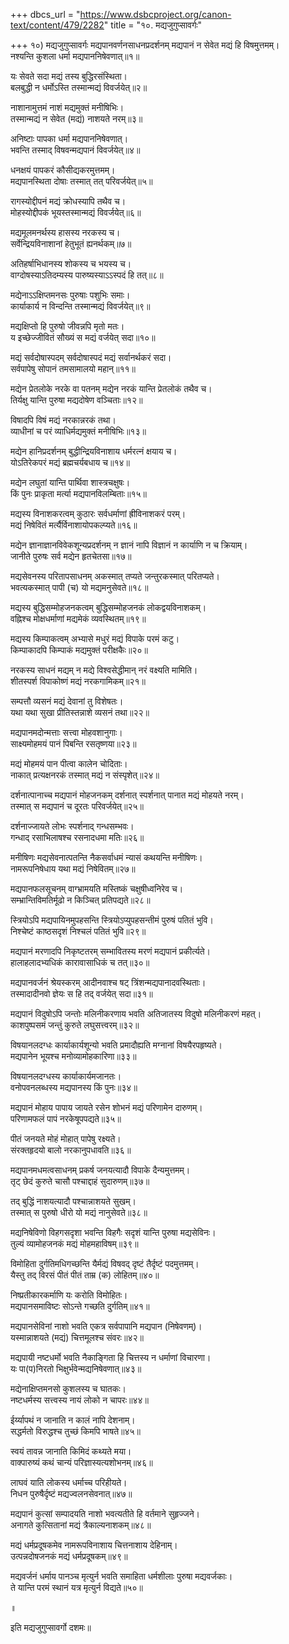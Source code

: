 +++
dbcs_url = "https://www.dsbcproject.org/canon-text/content/479/2282"
title = "१०. मद्यजुगुप्सावर्गः"

+++
१०) मद्यजुगुप्सावर्गः
मद्यपानवर्णनसाधनप्रदर्शनम्
मद्यपानं न सेवेत मद्यं हि विषमुत्तमम्।  
नश्यन्ति कुशला धर्मा मद्यपाननिषेवणात्॥१॥

यः सेवते सदा मद्यं तस्य बुद्धिरसंस्थिता।  
बलबुद्धी न धर्मोऽस्ति तस्मान्मद्यं विवर्जयेत्॥२॥

नाशानामुत्तमं नाशं मद्यमुक्तं मनीषिभिः।  
तस्मान्मद्यं न सेवेत (मद्यं) नाशयते नरम्॥३॥

अनिष्टाः पापका धर्मा मद्यपाननिषेवणात्।  
भवन्ति तस्माद् विषवन्मद्यपानं विवर्जयेत्॥४॥

धनक्षयं पापकरं कौसीद्यकरमुत्तमम्।  
मद्यपानस्थिता दोषाः तस्मात् तत् परिवर्जयेत्॥५॥

रागस्योद्दीपनं मद्यं क्रोधस्यापि तथैव च।  
मोहस्योद्दीपकं भूयस्तस्मान्मद्यं विवर्जयेत्॥६॥

मद्यमूलमनर्थस्य हासस्य नरकस्य च।  
सर्वेन्द्रियविनाशानां हेतुभूतं ह्यनर्थकम्॥७॥

अतिहर्षाभिधानस्य शोकस्य च भयस्य च।  
वाग्दोषस्याऽतिदम्यस्य पारुष्यस्याऽऽस्पदं हि तत्॥८॥

मद्येनाऽऽक्षिप्तमनसः पुरुषाः पशुभिः समाः।  
कार्याकार्य न विन्दन्ति तस्मान्मद्यं विवर्जयेत्॥९॥

मद्यक्षिप्तो हि पुरुषो जीवन्नपि मृतो मतः।  
य इच्छेज्जीवितं सौख्यं स मद्यं वर्जयेत् सदा॥१०॥

मद्यं सर्वदोषास्पदम् 
सर्वदोषास्पदं मद्यं सर्वानर्थकरं सदा।  
सर्वपापेषु सोपानं तमसामालयो महान्॥११॥

मद्येन प्रेतलोके नरके वा पतनम् 
मद्येन नरकं यान्ति प्रेतलोकं तथैव च।  
तिर्यक्षु यान्ति पुरुषा मद्यदोषेण वञ्चिताः॥१२॥

विषादपि विषं मद्यं नरकान्नरकं तथा।  
व्याधीनां च परं व्याधिर्मद्यमुक्तं मनीषिभिः॥१३॥

मद्येन हानिप्रदर्शनम् 
बुद्धीन्द्रियविनाशाय धर्मरत्नं क्षयाय च।  
योऽतिरेकपरं मद्यं ब्रह्मचर्यबधाय च॥१४॥

मद्येन लघुतां यान्ति पार्थिवा शास्त्रचक्षुषः।  
किं पुनः प्राकृता मर्त्या मद्यपानविलम्बिताः॥१५॥

मद्यस्य विनाशकरत्वम् 
कुठारः सर्वधर्माणां ह्रीविनाशकरं परम्।  
मद्यं निषेवितं मर्त्यैर्विनाशायोपकल्प्यते॥१६॥

मद्येन  ज्ञानाज्ञानविवेकशून्यप्रदर्शनम् 
न ज्ञानं नापि विज्ञानं न कार्याणि न च क्रियाम्।  
जानीते पुरुषः सर्व मद्येन हृतचेतसा॥१७॥

मद्यसेवनस्य परितापसाधनम् 
अकस्मात् तप्यते जन्तुरकस्मात् परितप्यते।  
भवत्यकस्मात् पापी (च) यो मद्यमनुसेवते॥१८॥

मद्यस्य बुद्धिसम्मोहजनकत्वम् 
बुद्धिसम्मोहजनकं लोकद्वयविनाशकम्।  
वह्निश्च मोक्षधर्माणां मद्यमेकं व्यवस्थितम्॥१९॥

मद्यस्य किम्पाकत्वम् 
अभ्यासे मधुरं मद्यं विपाके परमं कटु।  
किम्पाकादपि किम्पाकं मद्यमुक्तं परीक्षकैः॥२०॥

नरकस्य साधनं मद्यम् 
न मद्ये विश्वसेद्धीमान् नरं वक्ष्यति मामिति।  
शीतस्पर्श विपाकोष्णं मद्यं नरकगामिकम्॥२१॥

सम्पत्तौ व्यसनं मद्यं देवानां तु विशेषतः।  
यथा यथा सुखा प्रीतिस्तन्नाशे व्यसनं तथा॥२२॥

मद्यपानमदोन्मत्ताः सत्त्वा  मोहवशानुगाः।  
साक्ष्यमोहमयं पानं पिबन्ति रसतृष्णया॥२३॥

मद्यं मोहमयं पान पीत्वा कालेन चोदिताः।  
नाकात् प्रत्यक्षनरकं तस्मात् मद्यं न संस्पृशेत्॥२४॥

दर्शनात्पानाच्च मद्यपानं मोहजनकम् 
दर्शनात् स्पर्शनात् पानात मद्यं मोहयते नरम्।  
तस्मात् स मद्यपानं च दूरतः परिवर्जयेत्॥२५॥

दर्शनाज्जायते लोभः स्पर्शनाद् गन्धसम्भवः।  
गन्धाद् रसाभिलाषश्च रसनादधमा मतिः॥२६॥

मनीषिणः मद्यसेवनात्पतन्ति 
नैकसर्वाधमं न्यासं कथयन्ति मनीषिणः।  
नामरूपनिषेधाय यथा मद्यं निषेवितम्॥२७॥

मद्यपानफलसूचनम् 
वाग्भ्रामयति मस्तिष्कं चक्षुषीध्वनिरेव च।  
सम्भ्रान्तिविमतिर्मूढो न किञ्चित् प्रतिपद्यते॥२८॥

स्त्रियोऽपि मद्यपायिनमुपहसन्ति 
स्त्रियोऽप्युपहसन्तीमं पुरुषं पतितं भुवि।  
निश्चेष्टं काष्ठसदृशं निश्चलं पतितं भुवि॥२९॥

मद्यपानं मरणादपि निकृष्टतरम् 
सम्भावितस्य मरणं मद्यपानं प्रकीर्त्यते।  
हालाहलादभ्यधिकं कारावासाधिकं च तत्॥३०॥

मद्यपानवर्जनं श्रेयस्करम् 
आदीनवाश्च षट् त्रिंशन्मद्यपानादवस्थिताः।  
तस्मादादीनवो ज्ञेयः स हि तद् वर्जयेत् सदा॥३१॥

मद्यपानं विदुषोऽपि जन्तोः मलिनीकरणाय भवति 
अतिजातस्य विदुषो मलिनीकरणं महत्।  
काशपुष्पसमं जन्तुं कुरुते लघुसत्त्वरम्॥३२॥

विषयानलदग्धः कार्याकार्यशून्यो भवति 
प्रमादौह्यति मग्नानां विषयैरपहृष्यते।  
मद्यपानेन भूयश्च मनोव्यामोहकारिणा॥३३॥

विषयानलदग्धस्य कार्याकार्यमजानतः।  
वनोपवनलब्धस्य मद्यपानस्य किं पुनः॥३४॥

मद्यपानं मोहाय पापाय जायते 
रसेन शोभनं मद्यं परिणामेन दारुणम्।  
परिणामफलं पापं नरकेषूपपद्यते॥३५॥

पीतं जनयते मोहं मोहात् पापेषु रक्ष्यते।  
संरक्तहृदयो बालो नरकानुपधावति॥३६॥

मद्यपानमधमत्वसाधनम् 
प्रकर्ष जनयत्यादौ विपाके दैन्यमुत्तमम्।  
तृट् छेदं कुरुते चासौ पश्चाद्दाहं सुदारुणम्॥३७॥

तद् बुद्धिं नाशयत्यादौ पश्चान्नाशयते सुखम्।  
तस्मात् स पुरुषो धीरो यो मद्यं नानुसेवते॥३८॥

मद्यनिषेविणो विहगसदृशा भवन्ति 
विहगैः सदृशं यान्ति पुरुषा मद्यसेविनः।  
तुल्यं व्यामोहजनकं मद्यं मोहमहाविषम्॥३९॥

विमोहिता दुर्गतिमधिगच्छन्ति 
यैर्मद्यं विषवद् दृष्टं तैर्दृष्टं पदमुत्तमम्।  
यैस्तु तद् विरसं पीतं पीतं ताम्र (क) लोहितम्॥४०॥

निष्प्रतीकारकर्माणि यः करोति विमोहितः।  
मद्यपानसमाविष्टः सोऽन्ते गच्छति दुर्गतिम्॥४१॥

मद्यपानसेविनां नाशो भवति 
एकत्र सर्वपापानि मद्यपान (निषेवणम्)।  
यस्मान्नाशयते (मद्यं) चित्तमूलश्च संवरः॥४२॥

मद्यपायी नष्टधर्मो भवति 
नैकाङ्गिता हि चित्तस्य न धर्माणां विचारणा।  
यः पा(प)निरतो भिक्षुर्भवेन्मद्यनिषेवणात्॥४३॥

मद्येनाक्षिप्तमनसो कुशलस्य च घातकः।  
नष्टधर्मस्य सत्त्वस्य नायं लोको न चापरः॥४४॥

ईर्य्यापथं न जानाति न कालं नापि देशनाम्।  
सद्धर्मतो विरुद्धश्च तुच्छं किमपि भाषते॥४५॥

स्वयं तावन्न जानाति किमिदं कथ्यते मया।  
वाक्पारुष्यं कथं चान्यं परिज्ञास्यत्यशोभनम्॥४६॥

लाघवं याति लोकस्य धर्माच्च परिहीयते।  
निधन पुरुषैर्दृष्टं मद्यज्वलनसेवनात्॥४७॥

मद्यपानं कुत्सां सम्पादयति 
नाशो भवत्यतीते हि वर्तमाने सुहृज्जने।  
अनागते कुत्सितानां मद्यं त्रैकाल्यनाशकम्॥४८॥

मद्यं धर्मप्रदूषकमेव
नामरूपविनाशाय चित्तनाशाय देहिनाम्।  
उत्पन्नदोषजनकं मद्यं धर्मप्रदूषकम्॥४९॥

मद्यवर्जनं धर्माय पानञ्च मृत्युर्न भवति 
समाहिता धर्मशीलाः पुरुषा मद्यवर्जकाः।  
ते यान्ति परमं स्थानं यत्र मृत्युर्न विद्यते॥५०॥

॥

इति मद्यजुगुप्सावर्गो दशमः॥

